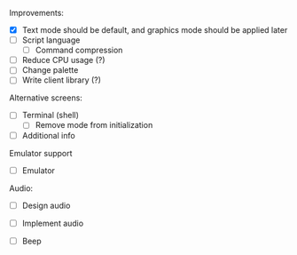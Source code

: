 Improvements:
- [x] Text mode should be default, and graphics mode should be applied later
- [ ] Script language
    - [ ] Command compression
- [ ] Reduce CPU usage (?)
- [ ] Change palette
- [ ] Write client library (?)

Alternative screens:
  - [ ] Terminal (shell)
    - [ ] Remove mode from initialization
  - [ ] Additional info

Emulator support
  - [ ] Emulator

Audio:
  - [ ] Design audio
  - [ ] Implement audio
  - [ ] Beep

